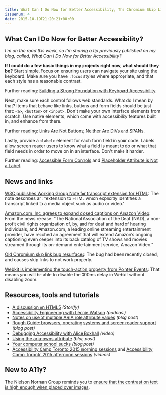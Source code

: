 ```yaml
---
title: What Can I Do Now for Better Accessibility, The Chromium Skip Link Bug Resurfaces and More
issuenum: 4
date: 2015-10-19T21:20:21+00:00
---
```


## What Can I Do Now for Better Accessibility?
  
_I'm on the road this week, so I'm sharing a tip previously published on my blog, called, What Can I Do Now for Better Accessibility?_  
  
**If I could do a few basic things in my projects right now, what should they be?** Start simple. Focus on ensuring users can navigate your site using the keyboard. Make sure you have `:focus` styles where appropriate, and that each style has a reasonable contrast.  
  
Further reading: [Building a Strong Foundation with Keyboard Accessibility](http://themeshaper.com/2015/03/12/keyboard-accessibility/).  
  
Next, make sure each control follows web standards. What do I mean by that? Items that behave like links, buttons and form fields should be just that: `<a>`, `<button>` or `<input>`. Don't make your own interface elements from scratch. Use native elements, which come with accessibility features built in, and enhance from there.  
  
Further reading: [Links Are Not Buttons; Neither Are DIVs and SPANs](http://www.karlgroves.com/2013/05/14/links-are-not-buttons-neither-are-divs-and-spans/).  
  
Lastly, provide a `<label>` element for each form field in your code. Labels allow screen reader users to know what a field is meant to do or what that field needs in order to move on in an interface. Don't make it harder.  
  
Further reading: [Accessible Form Controls](http://webaim.org/techniques/forms/controls) and [Placeholder Attribute is Not a Label](http://www.webaxe.org/placeholder-attribute-is-not-a-label/).  

## News and links

  
[W3C publishes Working Group Note for transcript extension for HTML](http://www.w3.org/TR/2015/NOTE-html-transcript-src-20151001/): The note describes an: "extension to HTML which explicitly identifies a transcript linked to a media object such as audio or video."  
  
[Amazon.com, Inc. agrees to expand closed captions on Amazon Video](https://nad.org/news/2015/10/amazoncom-inc-agree-expand-closed-captions-amazon-video): From the news release: "The National Association of the Deaf (NAD), a non-profit civil rights organization of, by, and for deaf and hard of hearing individuals, and Amazon.com, a leading online streaming entertainment provider, have reached an agreement that will extend Amazon’s ongoing captioning even deeper into its back catalog of TV shows and movies streamed through its on-demand entertainment service, Amazon Video."  
  
[Old Chromium skip link bug resurfaces](https://code.google.com/p/chromium/issues/detail?id=37721): The bug had been recently closed, and causes skip links to not work properly.  
  
[Webkit is implementing the touch-action property from Pointer Events](https://bugs.webkit.org/show_bug.cgi?id=149854): That means you will be able to disable the 300ms delay in Webkit without disabling zoom.

## Resources, tools and tutorials

* [A discussion on HTML5](https://storify.com/trishacodes/html5) _(Storify)_
* [Accessibility Engineering with Léonie Watson](http://softwareengineeringdaily.com/2015/10/16/accessibility-engineering-with-leonie-watson/) _(podcast)_
* [Notes on use of multiple ARIA role attribute values](https://www.paciellogroup.com/blog/2015/10/notes-on-use-of-multiple-aria-role-attribute-values/) _(blog post)_
* [Rough Guide: browsers, operating systems and screen reader support](https://www.paciellogroup.com/blog/2014/10/rough-guide-browsers-operating-systems-and-screen-reader-support-updated/) _(blog post)_
* [Debugging Accessibility with Alice Boxhall](https://www.youtube.com/watch?v=B9qzdVcIj5U) _(video)_
* [Using the aria-owns attribute](http://tink.uk/using-the-aria-owns-attribute/) _(blog post)_
* [Your computer school sucks](http://www.karlgroves.com/2015/10/18/your-computer-school-sucks/) _(blog post)_
* [Accessibility Camp Toronto 2015 morning sessions](https://www.youtube.com/watch?v=_xV_hnB__gE) and [Accessibility Camp Toronto 2015 afternoon sessions](https://www.youtube.com/watch?v=Ws-oPhx0Byw) _(videos)_

## New to A11y?
  
The Nielson Norman Group reminds you to [ensure that the contrast on text is high enough when placed over images](http://www.nngroup.com/articles/text-over-images/).